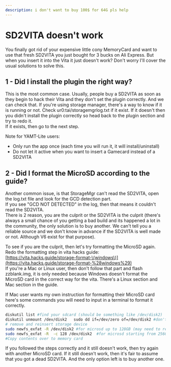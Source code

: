 ```yaml
---
description: i don't want to buy 100$ for 64G pls help
---
```


# SD2VITA doesn't work

You finally got rid of your expensive little cony MemoryCard and want to use that fresh SD2VITA you just bought for 3 bucks on Ali Express. But when you insert it into the Vita it just doesn't work? Don't worry I'll cover the usual solutions to solve this.

## 1 - Did I install the plugin the right way?

This is the most common case. Usually, people buy a SD2VITA as soon as they begin to hack their Vita and they don't set the plugin correctly. And we can check that. If you're using storage manager, there's a way to know if it is running or not. Check ur0:tai/storagemgrlog.txt if it exist. If it doesn't then you didn't install the plugin correctly so head back to the plugin section and try to redo it.  
If it exists, then go to the next step.

Note for YAMT-Lite users:

* Only run the app once \(each time you will run it, it will install/uninstall\)
* Do not let it active when you want to insert a Gamecard instead of a SD2VITA

## 2 - Did I format the MicroSD according to the guide?

Another common issue, is that StorageMgr can't read the SD2VITA, open the log.txt file and look for the GCD detection part.  
If you see "GCD NOT DETECTED" in the log, then that means it couldn't read the SD2VITA.  
There is 2 reason, you are the culprit or the SD2VITA is the culprit \(there's always a small chance of you getting a bad build and its happened a lot in the community, the only solution is to buy another. We can't tell you a reliable source and we don't know in advance if the SD2VITA is well made or not. Although V6 exist for that purpose\).

To see if you are the culprit, then let's try formatting the MicroSD again.  
Redo the formatting step in vita hacks guide: [https://vita.hacks.guide/storage-format-\(windows\)](https://vita.hacks.guide/storage-format-%28windows%29)  
If you're a Mac or Linux user, then don't follow that part and flash zzblank.img, it is only needed because Windows doesn't format the MicroSD card in the correct way for the vita. There's a Linux section and Mac section in the guide.

If Mac user wants my own instruction for formatting their MicroSD card here's some commands you will need to input in a terminal to format it correctly.

```bash
diskutil list #find your sdcard (should be something like /dev/disk2)
diskutil unmount /dev/disk2   sudo dd if=/dev/zero of=/dev/disk2 #don't forget to change disk2 to your disk number
# remove and reinsert storage device 
sudo newfs_exfat -R /dev/disk2 #for microsd up to 128GB (may need to remove and reinsert to see it in finder)
sudo newfs_exfat -R  -c 128 /dev/disk2  #for microsd starting from 256GB
#Copy contents over to memory card
```

If you followed the steps correctly and it still doesn't work, then try again with another MicroSD card. If it still doesn't work, then it's fair to assume that you got a dead SD2VITA. And the only option left is to buy another one.

